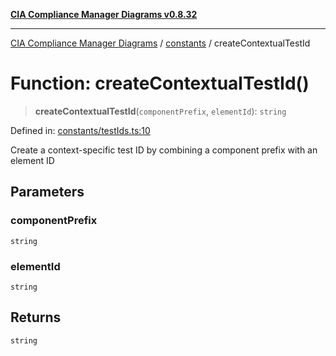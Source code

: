 [**CIA Compliance Manager Diagrams v0.8.32**](../../README.md)

***

[CIA Compliance Manager Diagrams](../../modules.md) / [constants](../README.md) / createContextualTestId

# Function: createContextualTestId()

> **createContextualTestId**(`componentPrefix`, `elementId`): `string`

Defined in: [constants/testIds.ts:10](https://github.com/Hack23/cia-compliance-manager/blob/0dc9a11e510cc2f2986e7debe532892627f2b00f/src/constants/testIds.ts#L10)

Create a context-specific test ID by combining a component prefix with an element ID

## Parameters

### componentPrefix

`string`

### elementId

`string`

## Returns

`string`
